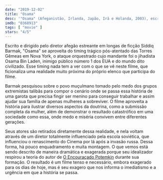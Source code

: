 ```yaml
---
date: "2019-12-02"
title: "Osama"
desc: '"Osama" (Afeganistão, Irlanda, Japão, Irã e Holanda, 2003), escrito por Siddiq Barmak, dirigido por Siddiq Barmak, com Marina Golbahari, Khwaja Nader e Mohammad Arif Herati. Da série de DVDs.'
imdb: "0368913"
tags: [ "movie" ]
stars: "4/5"
---
```

Escrito e dirigido pelo diretor afegão estreante em longas de ficção Siddiq Barmak, "Osama" se aproveita do timing trágico pós-atentado das Torres Gêmeas em Nova York, o ataque orquestrado cujo mandante foi o jihadista Osama Bin Laden, inimigo público número 1 dos EUA e do mundo dito civilizado. Esse timing nada tem a ver com o que se vê neste filme, que ficionaliza uma realidade muito próxima do próprio elenco que participa do filme.

Barmak pesquisou sobre o povo muçulmano tomado pelo medo dos grupos extremistas talibãs para compor o cenário onde se passa essa história de uma garota que precisa fingir ser menino para conseguir trabalhar e assim ajudar sua família de apenas mulheres a sobreviver. O filme aproveita a história para ilustrar diversos aspectos da doutrina, como a submissão completa da mulher, além de demonstrar o resultado catastrófico em uma sociedade como essa, onde medo e miséria convivem entre diferentes gerações.

Seus atores são retirados diretamente dessa realidade, e nela voltam através de um diretor totalmente influenciado pela escola soviética, que influenciou o renascimento do Cinema por lá após a invasão russa. Dessa forma, há pouco enquadramento e muita montagem. O que vemos está sendo descrito de maneira dramática e exagerada porque seu idealizador respirou a teoria do autor de [O Encouraçado Potemkin](/o-encouracado-potemkin) durante sua formação. O resultado é um filme tenso e necessário, embora exagerado para os dias de hoje, mas é seu exagero que nos informa o imediatismo e a urgência em que a história se passa.
